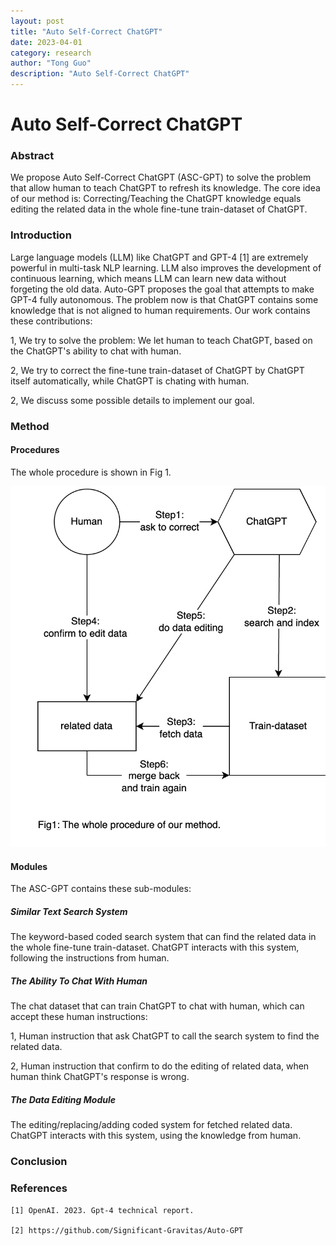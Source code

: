 ```yaml
---
layout: post
title: "Auto Self-Correct ChatGPT"
date: 2023-04-01
category: research
author: "Tong Guo"
description: "Auto Self-Correct ChatGPT"
---
```

# Auto Self-Correct ChatGPT

### Abstract

We propose Auto Self-Correct ChatGPT (ASC-GPT) to solve the problem that allow human to teach ChatGPT to refresh its knowledge. The core idea of our method is: Correcting/Teaching the ChatGPT knowledge equals editing the related data in the whole fine-tune train-dataset of ChatGPT.

### Introduction

Large language models (LLM) like ChatGPT and GPT-4 [1] are extremely powerful in multi-task NLP learning.
LLM also improves the development of continuous learning, which means LLM can learn new data without forgeting the old data.
Auto-GPT proposes the goal that attempts to make GPT-4 fully autonomous.
The problem now is that ChatGPT contains some knowledge that is not aligned to human requirements.
Our work contains these contributions:

1, We try to solve the problem: We let human to teach ChatGPT, based on the ChatGPT's ability to chat with human.

2, We try to correct the fine-tune train-dataset of ChatGPT by ChatGPT itself automatically, while ChatGPT is chating with human.

2, We discuss some possible details to implement our goal.

### Method

#### Procedures

The whole procedure is shown in Fig 1.

![fig1](/assets/png/self-correct-chatgpt/fig1.png)

#### Modules

The ASC-GPT contains these sub-modules:

##### Similar Text Search System

The keyword-based coded search system that can find the related data in the whole fine-tune train-dataset. 
ChatGPT interacts with this system, following the instructions from human.

##### The Ability To Chat With Human

The chat dataset that can train ChatGPT to chat with human, which can accept these human instructions: 

1, Human instruction that ask ChatGPT to call the search system to find the related data. 

2, Human instruction that confirm to do the editing of related data, when human think ChatGPT's response is wrong. 

##### The Data Editing Module

The editing/replacing/adding coded system for fetched related data. 
ChatGPT interacts with this system, using the knowledge from human.

### Conclusion


### References

```
[1] OpenAI. 2023. Gpt-4 technical report.

[2] https://github.com/Significant-Gravitas/Auto-GPT


```

 
